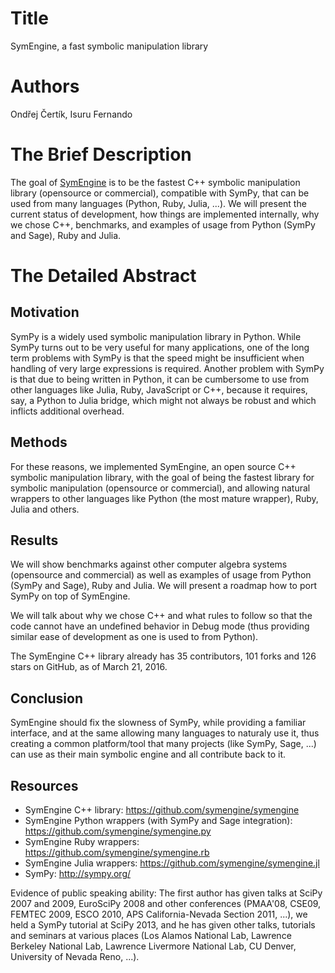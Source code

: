 # Title

SymEngine, a fast symbolic manipulation library

# Authors

Ondřej Čertík, Isuru Fernando

# The Brief Description

The goal of [SymEngine](https://github.com/symengine/symengine) is to be the
fastest C++ symbolic manipulation library (opensource or commercial),
compatible with SymPy, that can be used from many languages (Python, Ruby,
Julia, ...). We will present the current status of development, how things are
implemented internally, why we chose C++, benchmarks, and examples of usage
from Python (SymPy and Sage), Ruby and Julia.

# The Detailed Abstract

## Motivation

SymPy is a widely used symbolic manipulation library in Python. While SymPy
turns out to be very useful for many applications, one of the long term
problems with SymPy is that the speed might be insufficient when handling of
very large expressions is required. Another problem with SymPy is that due to
being written in Python, it can be cumbersome to use from other languages like
Julia, Ruby, JavaScript or C++, because it requires, say, a Python to Julia
bridge, which might not always be robust and which inflicts additional
overhead.

## Methods

For these reasons, we implemented SymEngine, an open source C++ symbolic
manipulation library, with the goal of being the fastest library for symbolic
manipulation (opensource or commercial), and allowing natural wrappers to other
languages like Python (the most mature wrapper), Ruby, Julia and others.

## Results

We will show benchmarks against other computer algebra systems (opensource and
commercial) as well as examples of usage from Python (SymPy and Sage), Ruby and
Julia. We will present a roadmap how to port SymPy on top of SymEngine.

We will talk about why we chose C++ and what rules to follow so that the code
cannot have an undefined behavior in Debug mode (thus providing similar ease of
development as one is used to from Python).

The SymEngine C++ library already has 35 contributors, 101 forks and 126 stars
on GitHub, as of March 21, 2016.

## Conclusion

SymEngine should fix the slowness of SymPy, while providing a familiar
interface, and at the same allowing many languages to naturaly use it, thus
creating a common platform/tool that many projects (like SymPy, Sage, ...) can
use as their main symbolic engine and all contribute back to it.

## Resources

* SymEngine C++ library: https://github.com/symengine/symengine
* SymEngine Python wrappers (with SymPy and Sage integration): https://github.com/symengine/symengine.py
* SymEngine Ruby wrappers: https://github.com/symengine/symengine.rb
* SymEngine Julia wrappers: https://github.com/symengine/symengine.jl
* SymPy: http://sympy.org/

Evidence of public speaking ability: The first author has given talks at SciPy
2007 and 2009, EuroSciPy 2008 and other conferences (PMAA'08, CSE09, FEMTEC
2009, ESCO 2010, APS California-Nevada Section 2011, ...), we held a SymPy
tutorial at SciPy 2013, and he has given other talks, tutorials and seminars at
various places (Los Alamos National Lab, Lawrence Berkeley National Lab, Lawrence Livermore National Lab, CU Denver, University of Nevada Reno, ...).
